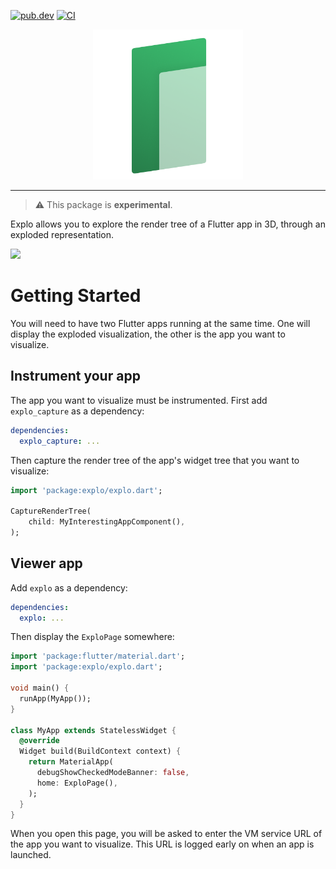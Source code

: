 [![pub.dev](https://badgen.net/pub/v/explo)](https://pub.dev/packages/explo)
[![CI](https://github.com/blaugold/explo/actions/workflows/ci.yaml/badge.svg)](https://github.com/blaugold/explo/actions/workflows/ci.yaml)

<p align="center">
    <img src="https://github.com/blaugold/explo/raw/main/docs/images/explo_logo.png" width="240px">
</p>

---

> ⚠️ This package is **experimental**.

Explo allows you to explore the render tree of a Flutter app in 3D,
through an exploded representation.

<img src="https://github.com/blaugold/explo/raw/main/docs/images/flutter_explode_demo.gif">

# Getting Started

You will need to have two Flutter apps running at the same time. One will
display the exploded visualization, the other is the app you want to visualize.

## Instrument your app

The app you want to visualize must be instrumented. First add `explo_capture` as
a dependency:

```yaml
dependencies:
  explo_capture: ...
```

Then capture the render tree of the app's widget tree that you want to
visualize:

```dart
import 'package:explo/explo.dart';

CaptureRenderTree(
    child: MyInterestingAppComponent(),
);
```

## Viewer app

Add `explo` as a dependency:

```yaml
dependencies:
  explo: ...
```

Then display the `ExploPage` somewhere:

```dart
import 'package:flutter/material.dart';
import 'package:explo/explo.dart';

void main() {
  runApp(MyApp());
}

class MyApp extends StatelessWidget {
  @override
  Widget build(BuildContext context) {
    return MaterialApp(
      debugShowCheckedModeBanner: false,
      home: ExploPage(),
    );
  }
}
```

When you open this page, you will be asked to enter the VM service URL of the
app you want to visualize. This URL is logged early on when an app is launched.
